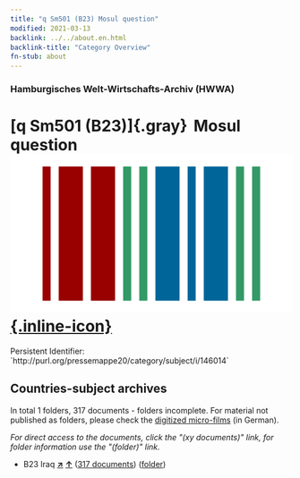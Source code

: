 ```yaml
---
title: "q Sm501 (B23) Mosul question"
modified: 2021-03-13
backlink: ../../about.en.html
backlink-title: "Category Overview"
fn-stub: about
---
```


### Hamburgisches Welt-Wirtschafts-Archiv (HWWA)

# [q Sm501 (B23)]{.gray}&#8201; Mosul question &#160; [![Wikidata](/images/Wikidata-logo.svg "Wikidata"){.inline-icon}](http://www.wikidata.org/entity/Q104711419)

<div class="hint">Persistent Identifier: `http://purl.org/pressemappe20/category/subject/i/146014`</div>







## Countries-subject archives





In total 1 folders, 317 documents - folders incomplete.
For material not published as folders, please check the [digitized micro-films](/film/h1_sh.de.html) (in German).

_For direct access to the documents, click the "(xy documents)" link, for folder information use the "(folder)" link._


- B23 Iraq [**&nearr;**](../../../geo/i/141113/about.en.html "Iraq (all folders)") [**&uarr;**](../../../geo/about.en.html#B23 "Country category system") (<a href="https://pm20.zbw.eu/iiifview/folder/sh/141113,146014" title="about: Iraq : Mosul question" target="_blank">317 documents</a>) ([folder](../../../../folder/sh/1411xx/141113/1460xx/146014/about.en.html))









